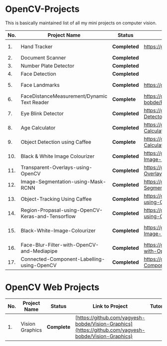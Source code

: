 # OpenCV-Projects
This is basically maintained list of all my mini projects on computer vision.

| No.| **Project Name** | **Status** | **Link to Project** | **Tutorial** | **Article** |
|--- | --- | ---- | ---- | ---- | ----- |
|1.| Hand Tracker |**Completed** | https://github.com/yagyesh-bobde/Hand-Tracking | https://www.youtube.com/watch?v=lKIogCtVqM0 | |
|2.| Document Scanner | **Completed** | | | |
|3.| Number Plate Detector | **Completed** | | | |
|4.| Face Detection | **Completed** | | | |
|5.| Face Landmarks | **Completed** | https://github.com/yagyesh-bobde/Face-Landmarks | https://www.youtube.com/watch?v=LBeda3k2l40&t=6s | |
|6.| FaceDistanceMeasurement/Dynamic Text Reader | **Complete** | https://github.com/yagyesh-bobde/FaceDistanceMeasurement_DynamicTextReader | | |
|7.| Eye Blink Detector | **Completed** | https://github.com/yagyesh-bobde/Eye-Blink-Detector | https://youtu.be/uuHhroKBHgA | https://www.geeksforgeeks.org/eye-blink-detection-with-opencv-python-and-dlib |
|8.| Age Calculator | **Completed** | https://github.com/yagyesh-bobde/Face-Age-Calculator | | https://www.geeksforgeeks.org/age-detection-using-deep-learning-in-opencv |
|9.| Object Detection using Caffee | **Complete** | https://github.com/yagyesh-bobde/Face-Age-Calculator | https://youtu.be/su5i1nvfNVg | |
|10.| Black & White Image Colourizer | **Completed** | https://github.com/yagyesh-bobde/Black-White-Image-Colourizer | | |
|11.| Transparent-Overlays-using-OpenCV | **Completed** | https://github.com/yagyesh-bobde/Transparent-Overlays-using-OpenCV | | https://www.geeksforgeeks.org/transparent-overlays-with-python-opencv |
|12.| Image-Segmentation-using-Mask-RCNN | **Completed** | https://github.com/yagyesh-bobde/Image-Segmentation-using-Mask-RCNN | | |
|13.| Object-Tracking Using Caffee | **Completed**| https://github.com/yagyesh-bobde/Object-Tracking-using-Caffee | | |
|14.| Region-Propasal-using-OpenCV-Keras-and-Tensorflow | **Completed** | https://github.com/yagyesh-bobde/Region-Propasal-using-OpenCV-Keras-and-Tensorflow | | |
|15.| Black-White-Image-Colourizer | **Completed** | https://github.com/yagyesh-bobde/Black-White-Image-Colourizer | | https://www.geeksforgeeks.org/black-and-white-image-colorization-with-opencv-and-deep-learning |
|16.| Face-Blur-Filter-with-OpenCV-and-Mediapipe | **Completed** | https://github.com/yagyesh-bobde/Face-Blur-Filter-with-OpenCV-and-Mediapipe | | |
|17.| Connected-Component-Labelling-using-OpenCV | **Completed** | https://github.com/yagyesh-bobde/Connected-Component-Labelling-using-OpenCV | | |

# OpenCV Web Projects
| No.| **Project Name** | **Status** | **Link to Project** | **Tutorial** | 
|--- | --- | ---- | ---- | ---- |
|1. | Vision Graphics | **Complete** | [https://github.com/yagyesh-bobde/Vision-Graphics](https://github.com/yagyesh-bobde/Vision-Graphics) |  |
